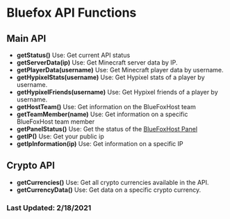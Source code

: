 # Bluefox API Functions
## Main API

- **getStatus()**
Use: Get current API status
- **getServerData(ip)**
Use: Get Minecraft server data by IP.
- **getPlayerData(username)**
Use: Get Minecraft player data by username.
- **getHypixelStats(username)**
Use: Get Hypixel stats of a player by username.
- **getHypixelFriends(username)**
Use: Get Hypixel friends of a player by username.
- **getHostTeam()**
Use: Get information on the BlueFoxHost team
- **getTeamMember(name)**
Use: Get information on a specific BlueFoxHost team member
- **getPanelStatus()**
Use: Get the status of the [BlueFoxHost Panel](https://panel.bluefoxhost.com)
- **getIP()**
Use: Get your public ip
- **getIpInformation(ip)**
Use: Get information on a specific IP

## Crypto API
- **getCurrencies()**
Use: Get all crypto currencies available in the API.
- **getCurrencyData()**
Use: Get data on a specific crypto currency.


### Last Updated: 2/18/2021
